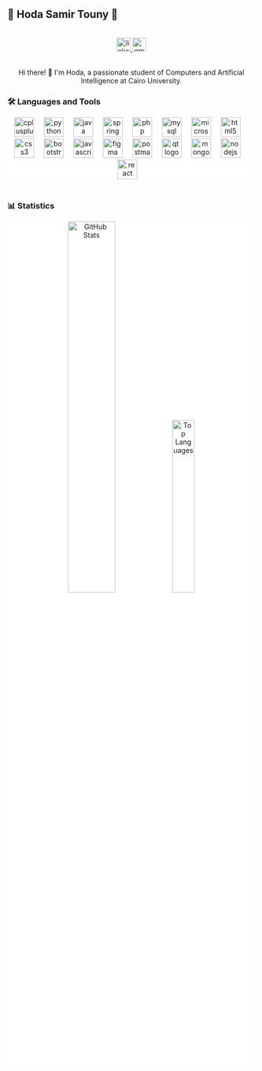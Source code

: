 <h2 align="left">🌟 Hoda Samir Touny 🌟</h2>
<br>
<div align="center">
  <a href="https://linkedin.com/in/hoda-samir-471572222" target="_blank">
    <img src="https://img.shields.io/static/v1?message=LinkedIn&logo=linkedin&label=&color=0077B5&logoColor=white&labelColor=&style=for-the-badge" height="28" alt="linkedin logo" />
  </a>
  <a href="mailto:hodasammir@gmail.com" target="_blank">
    <img src="https://img.shields.io/static/v1?message=Gmail&logo=gmail&label=&color=D14836&logoColor=white&labelColor=&style=for-the-badge" height="28" alt="gmail logo" />
  </a>
</div>
<br>
<p align="center">Hi there! 👋 I'm Hoda, a passionate student of Computers and Artificial Intelligence at Cairo University.

<br>
<h3 align="left">🛠️ Languages and Tools</h3>

<div align="center" style="background-color: white;">
  <img src="https://skillicons.dev/icons?i=cpp" height="40" alt="cplusplus logo" title="C++" />
  <img width="12" />
  <img src="https://skillicons.dev/icons?i=py" height="40" alt="python logo" title="Python" />
  <img width="12" />
  <img src="https://skillicons.dev/icons?i=java" height="40" alt="java logo" title="Java" />
  <img width="12" />
  <img src="https://skillicons.dev/icons?i=spring" height="40" alt="spring logo" title="Spring Framework" />
  <img width="12" />
  <img src="https://skillicons.dev/icons?i=php" height="40" alt="php logo" title="PHP" />
  <img width="12" />
  <img src="https://skillicons.dev/icons?i=mysql" height="40" alt="mysql logo" title="MySQL" />
  <img width="12" />
  <img src="https://cdn.jsdelivr.net/gh/devicons/devicon/icons/microsoftsqlserver/microsoftsqlserver-plain-wordmark.svg" height="40" alt="microsoftsqlserver logo" title="Microsoft SQL Server" />
  <img width="12" />
  <img src="https://skillicons.dev/icons?i=html" height="40" alt="html5 logo" title="HTML5" />
  <img width="12" />
  <img src="https://skillicons.dev/icons?i=css" height="40" alt="css3 logo" title="CSS3" />
  <img width="12" />
  <img src="https://skillicons.dev/icons?i=bootstrap" height="40" alt="bootstrap logo" title="Bootstrap" />
  <img width="12" />
  <img src="https://skillicons.dev/icons?i=js" height="40" alt="javascript logo" title="JavaScript" />
  <img width="12" />
  <img src="https://skillicons.dev/icons?i=figma" height="40" alt="figma logo" title="Figma" />
  <img width="12" />
  <img src="https://skillicons.dev/icons?i=postman" height="40" alt="postman logo" title="Postman" />
  <img width="12" />
  <img src="https://skillicons.dev/icons?i=qt" height="40" alt="qt logo" title="Qt" />
  <img width="12" />
  <img src="https://skillicons.dev/icons?i=mongodb" height="40" alt="mongodb logo" title="MongoDB" />
  <img width="12" />
  <img src="https://skillicons.dev/icons?i=nodejs" height="40" alt="nodejs logo" title="Node.js" />
  <img width="12" />
  <img src="https://skillicons.dev/icons?i=react" height="40" alt="react logo" title="React" />
  <img width="12" />
    
</div>


<br>

<h3 align="left">📊 Statistics</h3>

<div align="center" style="background-color: white; margin-right: 10px;">
  <img src="https://github-readme-stats.vercel.app/api?username=HodaTouny&show_icons=true&theme=default" style="width: 44%; display: inline-block;" alt="GitHub Stats" />
  <img src="https://github-readme-stats.vercel.app/api/top-langs/?username=HodaTouny&layout=donut&theme=default" style="width: 30%; display: inline-block;" alt="Top Languages" />
</div>
